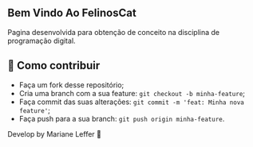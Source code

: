 ## Bem Vindo Ao FelinosCat

Pagina desenvolvida para obtenção de conceito na disciplina de programação digital.

## 🤔 Como contribuir

- Faça um fork desse repositório;
- Cria uma branch com a sua feature: `git checkout -b minha-feature`;
- Faça commit das suas alterações: `git commit -m 'feat: Minha nova feature'`;
- Faça push para a sua branch: `git push origin minha-feature`.

Develop by Mariane Leffer :wave: